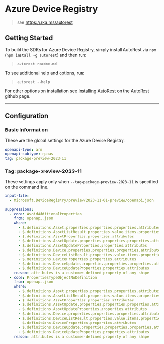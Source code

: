 # Azure Device Registry

> see https://aka.ms/autorest

## Getting Started

To build the SDKs for Azure Device Registry, simply install AutoRest via `npm` (`npm install -g autorest`) and then run:

> `autorest readme.md`

To see additional help and options, run:

> `autorest --help`

For other options on installation see [Installing AutoRest](https://aka.ms/autorest/install) on the AutoRest github page.

---

## Configuration

### Basic Information

These are the global settings for the Azure Device Registry.

``` yaml
openapi-type: arm
openapi-subtype: rpaas
tag: package-preview-2023-11
```


### Tag: package-preview-2023-11

These settings apply only when `--tag=package-preview-2023-11` is specified on the command line.

```yaml $(tag) == 'package-preview-2023-11'
input-file:
  - Microsoft.DeviceRegistry/preview/2023-11-01-preview/openapi.json

suppressions:
  - code: AvoidAdditionalProperties
    from: openapi.json
    where:
      - $.definitions.Asset.properties.properties.properties.attributes
      - $.definitions.AssetListResult.properties.value.items.properties.properties.properties.attributes
      - $.definitions.AssetProperties.properties.attributes
      - $.definitions.AssetUpdate.properties.properties.properties.attributes
      - $.definitions.AssetUpdateProperties.properties.attributes
      - $.definitions.Device.properties.properties.properties.attributes
      - $.definitions.DeviceListResult.properties.value.items.properties.properties.properties.attributes
      - $.definitions.DeviceProperties.properties.attributes
      - $.definitions.DeviceUpdate.properties.properties.properties.attributes
      - $.definitions.DeviceUpdateProperties.properties.attributes
    reason: attributes is a customer-defined property of any shape
  - code: PropertiesTypeObjectNoDefinition
    from: openapi.json
    where:
      - $.definitions.Asset.properties.properties.properties.attributes
      - $.definitions.AssetListResult.properties.value.items.properties.properties.properties.attributes
      - $.definitions.AssetProperties.properties.attributes
      - $.definitions.AssetUpdate.properties.properties.properties.attributes
      - $.definitions.AssetUpdateProperties.properties.attributes
      - $.definitions.Device.properties.properties.properties.attributes
      - $.definitions.DeviceListResult.properties.value.items.properties.properties.properties.attributes
      - $.definitions.DeviceProperties.properties.attributes
      - $.definitions.DeviceUpdate.properties.properties.properties.attributes
      - $.definitions.DeviceUpdateProperties.properties.attributes
    reason: attributes is a customer-defined property of any shape
```
